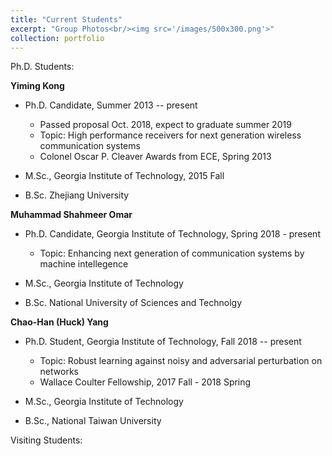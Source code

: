 ```yaml
---
title: "Current Students"
excerpt: "Group Photos<br/><img src='/images/500x300.png'>"
collection: portfolio
---
```


Ph.D. Students:

**Yiming Kong**

* Ph.D. Candidate, Summer 2013 -- present
  * Passed proposal Oct. 2018, expect to graduate summer 2019
  * Topic: High performance receivers for next generation wireless communication systems
  * Colonel Oscar P. Cleaver Awards from ECE, Spring 2013
* M.Sc., Georgia Institute of Technology, 2015 Fall 

* B.Sc. Zhejiang University


**Muhammad Shahmeer Omar**

* Ph.D. Candidate, Georgia Institute of Technology, Spring 2018 - present
  * Topic: Enhancing next generation of communication systems by machine intellegence
* M.Sc., Georgia Institute of Technology

* B.Sc. National University of Sciences and Technolgy


**Chao-Han (Huck) Yang**

* Ph.D. Student, Georgia Institute of Technology, Fall 2018 -- present
  * Topic: Robust learning against noisy and adversarial perturbation on networks
  * Wallace Coulter Fellowship, 2017 Fall - 2018 Spring 
* M.Sc., Georgia Institute of Technology

* B.Sc., National Taiwan University

Visiting Students:


